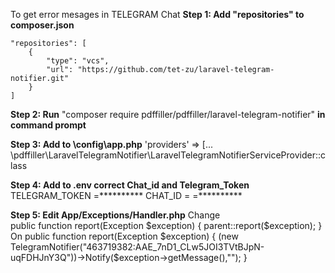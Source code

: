 To get error mesages in TELEGRAM Chat
**Step 1: Add "repositories" to composer.json**
	
	"repositories": [
        {
			"type": "vcs",
            "url": "https://github.com/tet-zu/laravel-telegram-notifier.git"
        }
    ]

**Step 2: Run** "composer require pdffiller/pdffiller/laravel-telegram-notifier" **in command prompt**

**Step 3: Add to \config\app.php** 'providers' => [... \pdffiller\LaravelTelegramNotifier\LaravelTelegramNotifierServiceProvider::class

**Step 4: Add to .env correct Chat_id and  Telegram_Token**
		TELEGRAM_TOKEN =**********
		CHAT_ID = =**********	
		
**Step 5: Edit App/Exceptions/Handler.php**
	Change  
		  public function report(Exception $exception)
			{
				parent::report($exception);
			}
	On
			public function report(Exception $exception)
			{
				(new TelegramNotifier("463719382:AAE_7nD1_CLw5JOI3TVtBJpN-uqFDHJnY3Q"))->Notify($exception->getMessage(),"");
			}
